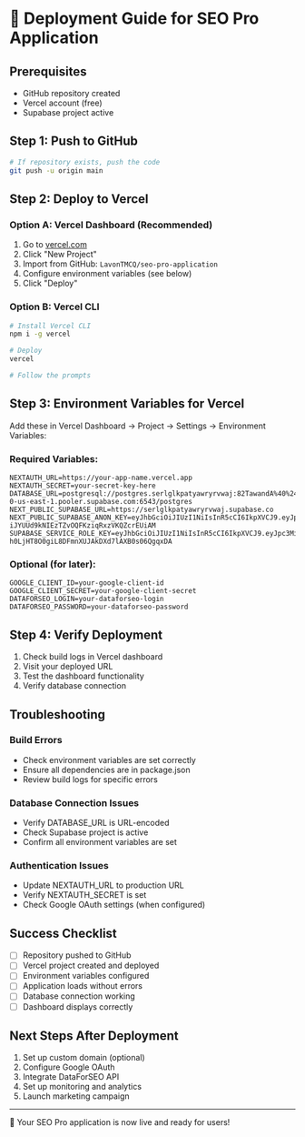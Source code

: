 # 🚀 Deployment Guide for SEO Pro Application

## Prerequisites
- GitHub repository created
- Vercel account (free)
- Supabase project active

## Step 1: Push to GitHub

```bash
# If repository exists, push the code
git push -u origin main
```

## Step 2: Deploy to Vercel

### Option A: Vercel Dashboard (Recommended)
1. Go to [vercel.com](https://vercel.com)
2. Click "New Project"
3. Import from GitHub: `LavonTMCQ/seo-pro-application`
4. Configure environment variables (see below)
5. Click "Deploy"

### Option B: Vercel CLI
```bash
# Install Vercel CLI
npm i -g vercel

# Deploy
vercel

# Follow the prompts
```

## Step 3: Environment Variables for Vercel

Add these in Vercel Dashboard → Project → Settings → Environment Variables:

### Required Variables:
```
NEXTAUTH_URL=https://your-app-name.vercel.app
NEXTAUTH_SECRET=your-secret-key-here
DATABASE_URL=postgresql://postgres.serlglkpatyawryrvwaj:82TawandA%40%24%40%24%26%3F@aws-0-us-east-1.pooler.supabase.com:6543/postgres
NEXT_PUBLIC_SUPABASE_URL=https://serlglkpatyawryrvwaj.supabase.co
NEXT_PUBLIC_SUPABASE_ANON_KEY=eyJhbGciOiJIUzI1NiIsInR5cCI6IkpXVCJ9.eyJpc3MiOiJzdXBhYmFzZSIsInJlZiI6InNlcmxnbGtwYXR5YXdyeXJ2d2FqIiwicm9sZSI6ImFub24iLCJpYXQiOjE3NDAyNzk3NDUsImV4cCI6MjA1NTg1NTc0NX0.ibp79l-iJYUUd9kNIEzTZvOQFKziqRxzVKQZcrEUiAM
SUPABASE_SERVICE_ROLE_KEY=eyJhbGciOiJIUzI1NiIsInR5cCI6IkpXVCJ9.eyJpc3MiOiJzdXBhYmFzZSIsInJlZiI6InNlcmxnbGtwYXR5YXdyeXJ2d2FqIiwicm9sZSI6InNlcnZpY2Vfcm9sZSIsImlhdCI6MTc0MDI3OTc0NSwiZXhwIjoyMDU1ODU1NzQ1fQ.U4-h0LjHT8O0giL8DFmnXUJAkDXd7lAXB0s06QgqxDA
```

### Optional (for later):
```
GOOGLE_CLIENT_ID=your-google-client-id
GOOGLE_CLIENT_SECRET=your-google-client-secret
DATAFORSEO_LOGIN=your-dataforseo-login
DATAFORSEO_PASSWORD=your-dataforseo-password
```

## Step 4: Verify Deployment

1. Check build logs in Vercel dashboard
2. Visit your deployed URL
3. Test the dashboard functionality
4. Verify database connection

## Troubleshooting

### Build Errors
- Check environment variables are set correctly
- Ensure all dependencies are in package.json
- Review build logs for specific errors

### Database Connection Issues
- Verify DATABASE_URL is URL-encoded
- Check Supabase project is active
- Confirm all environment variables are set

### Authentication Issues
- Update NEXTAUTH_URL to production URL
- Verify NEXTAUTH_SECRET is set
- Check Google OAuth settings (when configured)

## Success Checklist
- [ ] Repository pushed to GitHub
- [ ] Vercel project created and deployed
- [ ] Environment variables configured
- [ ] Application loads without errors
- [ ] Database connection working
- [ ] Dashboard displays correctly

## Next Steps After Deployment
1. Set up custom domain (optional)
2. Configure Google OAuth
3. Integrate DataForSEO API
4. Set up monitoring and analytics
5. Launch marketing campaign

---

🎉 Your SEO Pro application is now live and ready for users!
